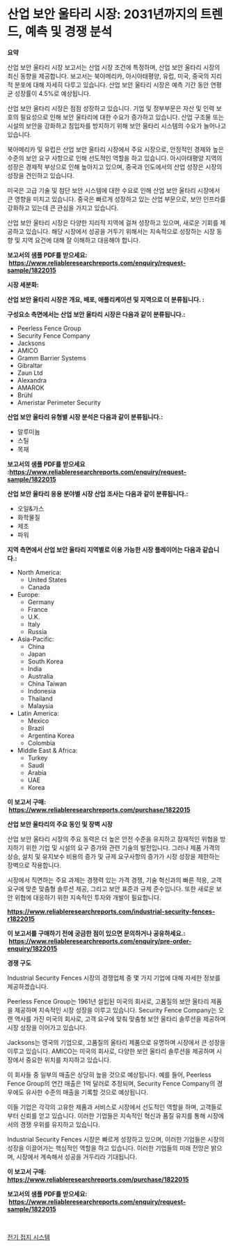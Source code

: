 <p><h1>산업 보안 울타리 시장: 2031년까지의 트렌드, 예측 및 경쟁 분석</h1></p><p><strong>요약</strong></p>
<p><p>산업 보안 울타리 시장 보고서는 산업 시장 조건에 특정하며, 산업 보안 울타리 시장의 최신 동향을 제공합니다. 보고서는 북아메리카, 아시아태평양, 유럽, 미국, 중국의 지리적 분포에 대해 자세히 다루고 있습니다. 산업 보안 울타리 시장은 예측 기간 동안 연평균 성장률이 4.5%로 예상됩니다.</p><p>산업 보안 울타리 시장은 점점 성장하고 있습니다. 기업 및 정부부문은 자산 및 인력 보호의 필요성으로 인해 보안 울타리에 대한 수요가 증가하고 있습니다. 산업 구조물 또는 시설의 보안을 강화하고 침입자를 방지하기 위해 보안 울타리 시스템의 수요가 늘어나고 있습니다.</p><p>북아메리카 및 유럽은 산업 보안 울타리 시장에서 주요 시장으로, 안정적인 경제와 높은 수준의 보안 요구 사항으로 인해 선도적인 역할을 하고 있습니다. 아시아태평양 지역의 성장은 경제적 부상으로 인해 높아지고 있으며, 중국과 인도에서의 산업 성장은 시장의 성장을 견인하고 있습니다.</p><p>미국은 고급 기술 및 첨단 보안 시스템에 대한 수요로 인해 산업 보안 울타리 시장에서 큰 영향을 미치고 있습니다. 중국은 빠르게 성장하고 있는 산업 부문으로, 보안 인프라를 강화하고 있는데 큰 관심을 가지고 있습니다.</p><p>산업 보안 울타리 시장은 다양한 지리적 지역에 걸쳐 성장하고 있으며, 새로운 기회를 제공하고 있습니다. 해당 시장에서 성공을 거두기 위해서는 지속적으로 성장하는 시장 동향 및 지역 요건에 대해 잘 이해하고 대응해야 합니다.</p></p>
<p><strong>보고서의 샘플 PDF를 받으세요: &nbsp;<a href="https://www.reliableresearchreports.com/enquiry/request-sample/1822015">https://www.reliableresearchreports.com/enquiry/request-sample/1822015</a></strong></p>
<p><strong>시장 세분화:</strong></p>
<p><strong> 산업 보안 울타리 시장은 개요, 배포, 애플리케이션 및 지역으로 더 분류됩니다. :</strong></p>
<p><strong>구성요소 측면에서는 산업 보안 울타리 시장은 다음과 같이 분류됩니다.:</strong></p>
<p><ul><li>Peerless Fence Group</li><li>Security Fence Company</li><li>Jacksons</li><li>AMICO</li><li>Gramm Barrier Systems</li><li>Gibraltar</li><li>Zaun Ltd</li><li>Alexandra</li><li>AMAROK</li><li>Brühl</li><li>Ameristar Perimeter Security</li></ul></p>
<p><strong> 산업 보안 울타리 유형별 시장 분석은 다음과 같이 분류됩니다.:</strong></p>
<p><ul><li>알루미늄</li><li>스틸</li><li>목재</li></ul></p>
<p><strong>보고서의 샘플 PDF를 받으세요 :<a href="https://www.reliableresearchreports.com/enquiry/request-sample/1822015">https://www.reliableresearchreports.com/enquiry/request-sample/1822015</a></strong></p>
<p><strong> 산업 보안 울타리 응용 분야별 시장 산업 조사는 다음과 같이 분류됩니다.:</strong></p>
<p><ul><li>오일&가스</li><li>화학물질</li><li>제조</li><li>파워</li></ul></p>
<p><strong>지역 측면에서 산업 보안 울타리 지역별로 이용 가능한 시장 플레이어는 다음과 같습니다.:</strong></p>
<p><ul>
    <li>
        North America:
        <ul>
            <li>United States</li>
            <li>Canada</li>
        </ul>
    </li>
    <li>
        Europe:
        <ul>
            <li>Germany</li>
            <li>France</li>
            <li>U.K.</li>
            <li>Italy</li>
            <li>Russia</li>
        </ul>
    </li>
    <li>
        Asia-Pacific:
        <ul>
            <li>China</li>
            <li>Japan</li>
            <li>South Korea</li>
            <li>India</li>
            <li>Australia</li>
            <li>China Taiwan</li>
            <li>Indonesia</li>
            <li>Thailand</li>
            <li>Malaysia</li>
        </ul>
    </li>
    <li>
        Latin America:
        <ul>
            <li>Mexico</li>
            <li>Brazil</li>
            <li>Argentina Korea</li>
            <li>Colombia</li>
        </ul>
    </li>
    <li>
        Middle East & Africa:
        <ul>
            <li>Turkey</li>
            <li>Saudi</li>
            <li>Arabia</li>
            <li>UAE</li>
            <li>Korea</li>
        </ul>
    </li>
    </ul></p>
<p><strong>이 보고서 구매: &nbsp;<a href="https://www.reliableresearchreports.com/purchase/1822015">https://www.reliableresearchreports.com/purchase/1822015</a></strong></p>
<p><strong>산업 보안 울타리의 주요 동인 및 장벽 시장</strong></p>
<p><p>산업 보안 울타리 시장의 주요 동력은 더 높은 안전 수준을 유지하고 잠재적인 위협을 방지하기 위한 기업 및 시설의 요구 증가와 관련 기술의 발전입니다. 그러나 제품 가격의 상승, 설치 및 유지보수 비용의 증가 및 규제 요구사항의 증가가 시장 성장을 제한하는 장벽으로 작용합니다.</p><p>시장에서 직면하는 주요 과제는 경쟁력 있는 가격 경쟁, 기술 혁신과의 빠른 적응, 고객 요구에 맞춘 맞춤형 솔루션 제공, 그리고 보안 표준과 규제 준수입니다. 또한 새로운 보안 위협에 대응하기 위한 지속적인 투자와 개발이 필요합니다.</p></p>
<p><strong><a href="https://www.reliableresearchreports.com/industrial-security-fences-r1822015">https://www.reliableresearchreports.com/industrial-security-fences-r1822015</a></strong></p>
<p><strong>이 보고서를 구매하기 전에 궁금한 점이 있으면 문의하거나 공유하세요.: &nbsp;<a href="https://www.reliableresearchreports.com/enquiry/pre-order-enquiry/1822015">https://www.reliableresearchreports.com/enquiry/pre-order-enquiry/1822015</a></strong></p>
<p><strong>경쟁 구도</strong></p>
<p><p>Industrial Security Fences 시장의 경쟁업체 중 몇 가지 기업에 대해 자세한 정보를 제공하겠습니다. </p><p>Peerless Fence Group는 1961년 설립된 미국의 회사로, 고품질의 보안 울타리 제품을 제공하며 지속적인 시장 성장을 이루고 있습니다. Security Fence Company는 오랜 역사를 가진 미국의 회사로, 고객 요구에 맞춰 맞춤형 보안 울타리 솔루션을 제공하며 시장 성장을 이어가고 있습니다. </p><p>Jacksons는 영국의 기업으로, 고품질의 울타리 제품으로 유명하며 시장에서 큰 성장을 이루고 있습니다. AMICO는 미국의 회사로, 다양한 보안 울타리 솔루션을 제공하며 시장에서 중요한 위치를 차지하고 있습니다. </p><p>이 회사들 중 일부의 매출은 상당히 높을 것으로 예상됩니다. 예를 들어, Peerless Fence Group의 연간 매출은 1억 달러로 추정되며, Security Fence Company의 경우에도 유사한 수준의 매출을 기록할 것으로 예상됩니다. </p><p>이들 기업은 각각의 고유한 제품과 서비스로 시장에서 선도적인 역할을 하며, 고객들로부터 신뢰를 얻고 있습니다. 이러한 기업들은 지속적인 혁신과 품질 유지를 통해 시장에서의 경쟁 우위를 유지하고 있습니다. </p><p>Industrial Security Fences 시장은 빠르게 성장하고 있으며, 이러한 기업들은 시장의 성장을 이끌어가는 핵심적인 역할을 하고 있습니다. 이러한 기업들의 미래 전망은 밝으며, 시장에서 계속해서 성공을 거두리라 기대됩니다.</p></p>
<p><strong>이 보고서 구매: &nbsp; <a href="https://www.reliableresearchreports.com/purchase/1822015">https://www.reliableresearchreports.com/purchase/1822015</a></strong></p>
<p><strong>보고서의 샘플 PDF를 받으세요: &nbsp;<a href="https://www.reliableresearchreports.com/enquiry/request-sample/1822015">https://www.reliableresearchreports.com/enquiry/request-sample/1822015</a></strong><strong></strong></p>
<p>&nbsp;</p>
<p><p><a href="https://github.com/crfsywufhm81415/Market-Research-Report-List-1/blob/main/275486230126.md">전기 접지 시스템</a></p></p>